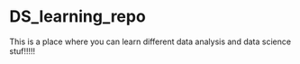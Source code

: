 # DS_learning_repo
This is a place where you can learn different data analysis and data science stuf!!!!!
